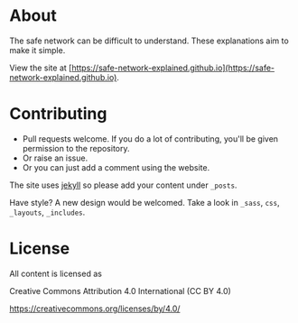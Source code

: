 # About

The safe network can be difficult to understand. These explanations aim to make it simple.

View the site at [https://safe-network-explained.github.io](https://safe-network-explained.github.io).

# Contributing

* Pull requests welcome. If you do a lot of contributing, you'll be given permission to the repository.
* Or raise an issue.
* Or you can just add a comment using the website.

The site uses [jekyll](https://jekyllrb.com/) so please add your content under `_posts`.

Have style? A new design would be welcomed. Take a look in `_sass`, `css`, `_layouts`, `_includes`.

# License

All content is licensed as

Creative Commons Attribution 4.0 International (CC BY 4.0)

https://creativecommons.org/licenses/by/4.0/
